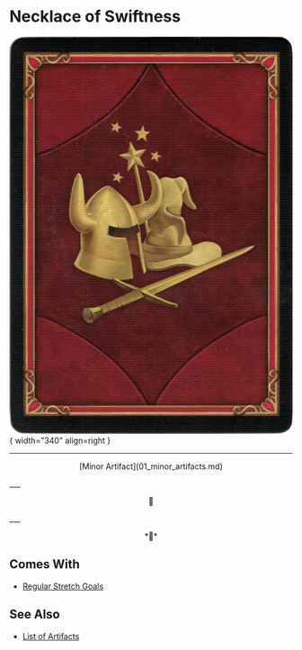 # Necklace of Swiftness

![Necklace of Swiftness](../assets/player-deck-back.webp){ width="340" align=right }
___
<p style="text-align: center;" markdown>[Minor Artifact](01_minor_artifacts.md)</p>
___
<p style="text-align: center;" markdown>🚧</p>
___
<p style="text-align: center;" markdown>*🚧*</p>


## Comes With

- [Regular Stretch Goals](../content.md)


## See Also


- [List of Artifacts](index.md)
